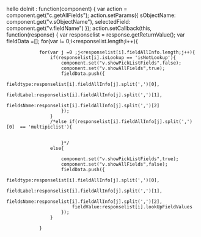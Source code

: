 hello
 doInit : function(component) {
        var action = component.get("c.getAllFields");
        action.setParams({
            sObjectName: component.get("v.sObjectName"),
            selectedField: component.get("v.fieldName")
        });
        action.setCallback(this, function(response) {
            var responselist = response.getReturnValue();
            var fieldData =[];
            for(var i= 0;i<responselist.length;i++){
                
                for(var j =0 ;j<responselist[i].fieldAllInfo.length;j++){
                    if(responselist[i].isLookup == 'isNotLookup'){ 
                        component.set("v.showPickListFields",false);
                        component.set("v.showAllFields",true);
                        fieldData.push({
                            fieldtype:responselist[i].fieldAllInfo[j].split(',')[0],
                            fieldLabel:responselist[i].fieldAllInfo[j].split(',')[1],
                            fieldsName:responselist[i].fieldAllInfo[j].split(',')[2]
                        });
                    }
                    /*else if(responselist[i].fieldAllInfo[j].split(',')[0]  == 'multipiclist'){
                        
                        
                        }*/
                    else{
                        
                        component.set("v.showPickListFields",true);
                        component.set("v.showAllFields",false);
                        fieldData.push({
                            fieldtype:responselist[i].fieldAllInfo[j].split(',')[0],
                            fieldLabel:responselist[i].fieldAllInfo[j].split(',')[1],
                            fieldsName:responselist[i].fieldAllInfo[j].split(',')[2],
                            fieldValue:responselist[i].lookUpFieldValues
                        });
                    }
                    
                }
